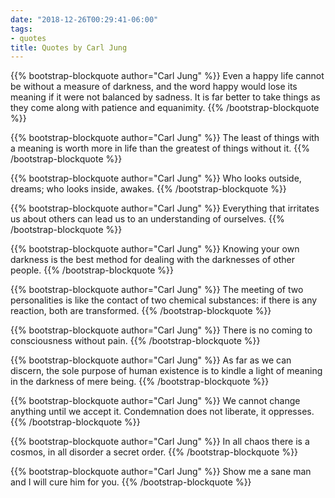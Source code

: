 ```yaml
---
date: "2018-12-26T00:29:41-06:00"
tags:
- quotes
title: Quotes by Carl Jung
---
```


{{% bootstrap-blockquote author="Carl Jung" %}}
Even a happy life cannot be without a measure of darkness, and the word happy would lose its meaning if it were not balanced by sadness. It is far better to take things as they come along with patience and equanimity.
{{% /bootstrap-blockquote %}}

{{% bootstrap-blockquote author="Carl Jung" %}}
The least of things with a meaning is worth more in life than the greatest of things without it.
{{% /bootstrap-blockquote %}}

{{% bootstrap-blockquote author="Carl Jung" %}}
Who looks outside, dreams; who looks inside, awakes.
{{% /bootstrap-blockquote %}}

{{% bootstrap-blockquote author="Carl Jung" %}}
Everything that irritates us about others can lead us to an understanding of ourselves.
{{% /bootstrap-blockquote %}}

{{% bootstrap-blockquote author="Carl Jung" %}}
Knowing your own darkness is the best method for dealing with the darknesses of other people.
{{% /bootstrap-blockquote %}}

{{% bootstrap-blockquote author="Carl Jung" %}}
The meeting of two personalities is like the contact of two chemical substances: if there is any reaction, both are transformed.
{{% /bootstrap-blockquote %}}

{{% bootstrap-blockquote author="Carl Jung" %}}
There is no coming to consciousness without pain.
{{% /bootstrap-blockquote %}}

{{% bootstrap-blockquote author="Carl Jung" %}}
As far as we can discern, the sole purpose of human existence is to kindle a light of meaning in the darkness of mere being.
{{% /bootstrap-blockquote %}}

{{% bootstrap-blockquote author="Carl Jung" %}}
We cannot change anything until we accept it. Condemnation does not liberate, it oppresses.
{{% /bootstrap-blockquote %}}

{{% bootstrap-blockquote author="Carl Jung" %}}
In all chaos there is a cosmos, in all disorder a secret order.
{{% /bootstrap-blockquote %}}

{{% bootstrap-blockquote author="Carl Jung" %}}
Show me a sane man and I will cure him for you.
{{% /bootstrap-blockquote %}}
